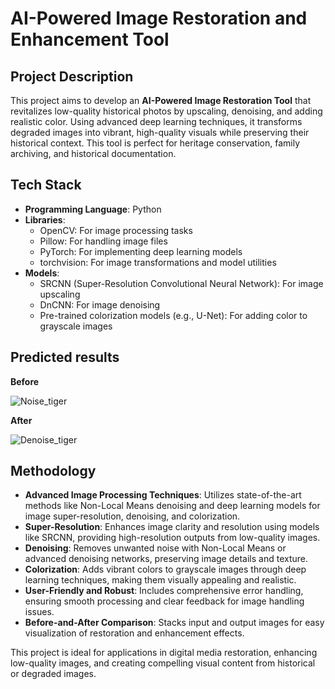 # AI-Powered Image Restoration and Enhancement Tool

## Project Description
This project aims to develop an **AI-Powered Image Restoration Tool** that revitalizes low-quality historical photos by upscaling, denoising, and adding realistic color. Using advanced deep learning techniques, it transforms degraded images into vibrant, high-quality visuals while preserving their historical context. This tool is perfect for heritage conservation, family archiving, and historical documentation.

## Tech Stack
- **Programming Language**: Python
- **Libraries**:
  - OpenCV: For image processing tasks
  - Pillow: For handling image files
  - PyTorch: For implementing deep learning models
  - torchvision: For image transformations and model utilities
- **Models**:
  - SRCNN (Super-Resolution Convolutional Neural Network): For image upscaling
  - DnCNN: For image denoising
  - Pre-trained colorization models (e.g., U-Net): For adding color to grayscale images

 ## Predicted results

**Before**

![Noise_tiger](https://github.com/user-attachments/assets/2270c77b-ea85-4324-aeac-6f24063fe9ff)

**After**


 ![Denoise_tiger](https://github.com/user-attachments/assets/8f9c1334-e5ae-4f6c-a359-7fb636dff8e6)



## Methodology

- **Advanced Image Processing Techniques**: Utilizes state-of-the-art methods like Non-Local Means denoising and deep learning models for image super-resolution, denoising, and colorization.
- **Super-Resolution**: Enhances image clarity and resolution using models like SRCNN, providing high-resolution outputs from low-quality images.
- **Denoising**: Removes unwanted noise with Non-Local Means or advanced denoising networks, preserving image details and texture.
- **Colorization**: Adds vibrant colors to grayscale images through deep learning techniques, making them visually appealing and realistic.
- **User-Friendly and Robust**: Includes comprehensive error handling, ensuring smooth processing and clear feedback for image handling issues.
- **Before-and-After Comparison**: Stacks input and output images for easy visualization of restoration and enhancement effects.

This project is ideal for applications in digital media restoration, enhancing low-quality images, and creating compelling visual content from historical or degraded images.
